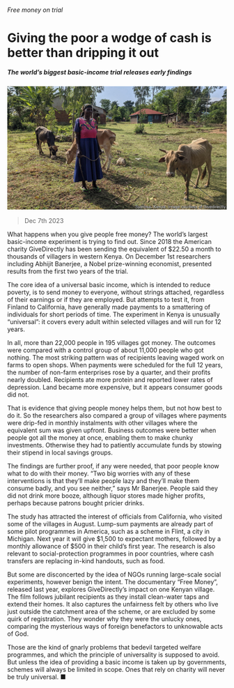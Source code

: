 ###### Free money on trial

# Giving the poor a wodge of cash is better than dripping it out 

##### The world’s biggest basic-income trial releases early findings 

![image](images/20231209_MAP503.jpg) 

> Dec 7th 2023 

What happens when you give people free money? The world’s largest basic-income experiment is trying to find out. Since 2018 the American charity GiveDirectly has been sending the equivalent of $22.50 a month to thousands of villagers in western Kenya. On December 1st researchers including Abhijit Banerjee, a Nobel prize-winning economist, presented results from the first two years of the trial.

The core idea of a universal basic income, which is intended to reduce poverty, is to send money to everyone, without strings attached, regardless of their earnings or if they are employed. But attempts to test it, from Finland to California, have generally made payments to a smattering of individuals for short periods of time. The experiment in Kenya is unusually “universal”: it covers every adult within selected villages and will run for 12 years. 

In all, more than 22,000 people in 195 villages got money. The outcomes were compared with a control group of about 11,000 people who got nothing. The most striking pattern was of recipients leaving waged work on farms to open shops. When payments were scheduled for the full 12 years, the number of non-farm enterprises rose by a quarter, and their profits nearly doubled. Recipients ate more protein and reported lower rates of depression. Land became more expensive, but it appears consumer goods did not.

That is evidence that giving people money helps them, but not how best to do it. So the researchers also compared a group of villages where payments were drip-fed in monthly instalments with other villages where the equivalent sum was given upfront. Business outcomes were better when people got all the money at once, enabling them to make chunky investments. Otherwise they had to patiently accumulate funds by stowing their stipend in local savings groups.

The findings are further proof, if any were needed, that poor people know what to do with their money. “Two big worries with any of these interventions is that they’ll make people lazy and they’ll make them consume badly, and you see neither,” says Mr Banerjee. People said they did not drink more booze, although liquor stores made higher profits, perhaps because patrons bought pricier drinks.

The study has attracted the interest of officials from California, who visited some of the villages in August. Lump-sum payments are already part of some pilot programmes in America, such as a scheme in Flint, a city in Michigan. Next year it will give $1,500 to expectant mothers, followed by a monthly allowance of $500 in their child’s first year. The research is also relevant to social-protection programmes in poor countries, where cash transfers are replacing in-kind handouts, such as food.

But some are disconcerted by the idea of NGOs running large-scale social experiments, however benign the intent. The documentary “Free Money”, released last year, explores GiveDirectly’s impact on one Kenyan village. The film follows jubilant recipients as they install clean-water taps and extend their homes. It also captures the unfairness felt by others who live just outside the catchment area of the scheme, or are excluded by some quirk of registration. They wonder why they were the unlucky ones, comparing the mysterious ways of foreign benefactors to unknowable acts of God.

Those are the kind of gnarly problems that bedevil targeted welfare programmes, and which the principle of universality is supposed to avoid. But unless the idea of providing a basic income is taken up by governments, schemes will always be limited in scope. Ones that rely on charity will never be truly universal. ■


